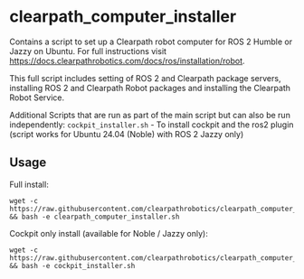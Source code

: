 # clearpath_computer_installer

Contains a script to set up a Clearpath robot computer for ROS 2 Humble or Jazzy on Ubuntu. For full instructions visit https://docs.clearpathrobotics.com/docs/ros/installation/robot.

This full script includes setting of ROS 2 and Clearpath package servers, installing ROS 2 and Clearpath Robot packages and installing the Clearpath Robot Service.

Additional Scripts that are run as part of the main script but can also be run independently:
`cockpit_installer.sh` - To install cockpit and the ros2 plugin (script works for Ubuntu 24.04 (Noble) with ROS 2 Jazzy only)

## Usage

Full install:
```
wget -c https://raw.githubusercontent.com/clearpathrobotics/clearpath_computer_installer/main/clearpath_computer_installer.sh && bash -e clearpath_computer_installer.sh
```

Cockpit only install (available for Noble / Jazzy only):
```
wget -c https://raw.githubusercontent.com/clearpathrobotics/clearpath_computer_installer/main/cockpit_installer.sh && bash -e cockpit_installer.sh
```